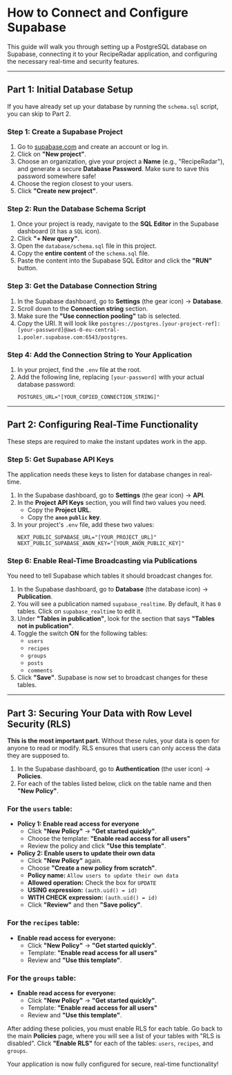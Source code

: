 # How to Connect and Configure Supabase

This guide will walk you through setting up a PostgreSQL database on Supabase, connecting it to your RecipeRadar application, and configuring the necessary real-time and security features.

---

## Part 1: Initial Database Setup

If you have already set up your database by running the `schema.sql` script, you can skip to Part 2.

### Step 1: Create a Supabase Project

1.  Go to [supabase.com](https://supabase.com) and create an account or log in.
2.  Click on **"New project"**.
3.  Choose an organization, give your project a **Name** (e.g., "RecipeRadar"), and generate a secure **Database Password**. Make sure to save this password somewhere safe!
4.  Choose the region closest to your users.
5.  Click **"Create new project"**.

### Step 2: Run the Database Schema Script

1.  Once your project is ready, navigate to the **SQL Editor** in the Supabase dashboard (it has a `SQL` icon).
2.  Click **"+ New query"**.
3.  Open the `database/schema.sql` file in this project.
4.  Copy the **entire content** of the `schema.sql` file.
5.  Paste the content into the Supabase SQL Editor and click the **"RUN"** button.

### Step 3: Get the Database Connection String

1.  In the Supabase dashboard, go to **Settings** (the gear icon) -> **Database**.
2.  Scroll down to the **Connection string** section.
3.  Make sure the **"Use connection pooling"** tab is selected.
4.  Copy the URI. It will look like `postgres://postgres.[your-project-ref]:[your-password]@aws-0-eu-central-1.pooler.supabase.com:6543/postgres`.

### Step 4: Add the Connection String to Your Application

1.  In your project, find the `.env` file at the root.
2.  Add the following line, replacing `[your-password]` with your actual database password:
    ```
    POSTGRES_URL="[YOUR_COPIED_CONNECTION_STRING]"
    ```

---

## Part 2: Configuring Real-Time Functionality

These steps are required to make the instant updates work in the app.

### Step 5: Get Supabase API Keys

The application needs these keys to listen for database changes in real-time.

1.  In the Supabase dashboard, go to **Settings** (the gear icon) -> **API**.
2.  In the **Project API Keys** section, you will find two values you need.
    *   Copy the **Project URL**.
    *   Copy the **`anon` `public` key**.
3.  In your project's `.env` file, add these two values:
    ```
    NEXT_PUBLIC_SUPABASE_URL="[YOUR_PROJECT_URL]"
    NEXT_PUBLIC_SUPABASE_ANON_KEY="[YOUR_ANON_PUBLIC_KEY]"
    ```

### Step 6: Enable Real-Time Broadcasting via Publications

You need to tell Supabase which tables it should broadcast changes for.

1.  In the Supabase dashboard, go to **Database** (the database icon) -> **Publication**.
2.  You will see a publication named `supabase_realtime`. By default, it has `0` tables. Click on `supabase_realtime` to edit it.
3.  Under **"Tables in publication"**, look for the section that says **"Tables not in publication"**.
4.  Toggle the switch **ON** for the following tables:
    *   `users`
    *   `recipes`
    *   `groups`
    *   `posts`
    *   `comments`
5.  Click **"Save"**. Supabase is now set to broadcast changes for these tables.

---

## Part 3: Securing Your Data with Row Level Security (RLS)

**This is the most important part.** Without these rules, your data is open for anyone to read or modify. RLS ensures that users can only access the data they are supposed to.

1.  In the Supabase dashboard, go to **Authentication** (the user icon) -> **Policies**.
2.  For each of the tables listed below, click on the table name and then **"New Policy"**.

### For the `users` table:

*   **Policy 1: Enable read access for everyone**
    *   Click **"New Policy"** -> **"Get started quickly"**.
    *   Choose the template: **"Enable read access for all users"**
    *   Review the policy and click **"Use this template"**.
*   **Policy 2: Enable users to update their own data**
    *   Click **"New Policy"** again.
    *   Choose **"Create a new policy from scratch"**.
    *   **Policy name:** `Allow users to update their own data`
    *   **Allowed operation:** Check the box for `UPDATE`
    *   **USING expression:** `(auth.uid() = id)`
    *   **WITH CHECK expression:** `(auth.uid() = id)`
    *   Click **"Review"** and then **"Save policy"**.

### For the `recipes` table:

*   **Enable read access for everyone:**
    *   Click **"New Policy"** -> **"Get started quickly"**.
    *   Template: **"Enable read access for all users"**
    *   Review and **"Use this template"**.

### For the `groups` table:

*   **Enable read access for everyone:**
    *   Click **"New Policy"** -> **"Get started quickly"**.
    *   Template: **"Enable read access for all users"**
    *   Review and **"Use this template"**.

After adding these policies, you must enable RLS for each table. Go back to the main **Policies** page, where you will see a list of your tables with "RLS is disabled". Click **"Enable RLS"** for each of the tables: `users`, `recipes`, and `groups`.

Your application is now fully configured for secure, real-time functionality!
